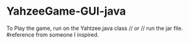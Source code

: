 # YahzeeGame-GUI-java

To Play the game, run on the Yahtzee.java class // or // run the jar file. 
#reference from someone I inspired. 
